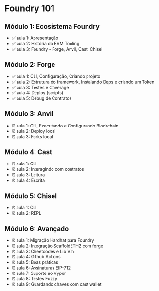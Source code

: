 # Foundry 101

## Módulo 1: Ecosistema Foundry

- ✅ aula 1: Apresentação
- ✅ aula 2: História do EVM Tooling
- ✅ aula 3: Foundry - Forge, Anvil, Cast, Chisel

## Módulo 2: Forge

- ✅ aula 1: CLI, Configuração, Criando projeto
- ✅ aula 2: Estrutura do framework, Instalando Deps e criando um Token
- ✅ aula 3: Testes e Coverage
- ✅ aula 4: Deploy (scripts)
- ✅ aula 5: Debug de Contratos

## Módulo 3: Anvil

- ⏰ aula 1: CLI, Executando e Configurando Blockchain
- ⏰ aula 2: Deploy local
- ⏰ aula 3: Forks local

## Módulo 4: Cast

- ⏰ aula 1: CLI
- ⏰ aula 2: Interagindo com contratos
- ⏰ aula 3: Leitura
- ⏰ aula 4: Escrita

## Módulo 5: Chisel

- ⏰ aula 1: CLI
- ⏰ aula 2: REPL

## Módulo 6: Avançado

- ⏰ aula 1: Migração Hardhat para Foundry
- ⏰ aula 2: Integração ScaffoldETH2 com forge
- ⏰ aula 3: Cheetcodes e Lib Vm
- ⏰ aula 4: Github Actions
- ⏰ aula 5: Boas práticas
- ⏰ aula 6: Assinaturas EIP-712
- ⏰ aula 7: Suporte ao Vyper
- ⏰ aula 8: Testes Fuzzy
- ⏰ aula 9: Guardando chaves com cast wallet
